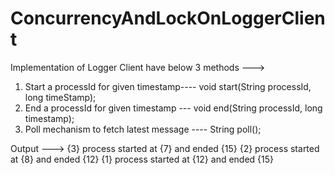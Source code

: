 # ConcurrencyAndLockOnLoggerClient

Implementation of Logger Client have below 3 methods --->

1. Start a processId for given timestamp----
    void start(String processId, long timeStamp);
2. End a processId for given timestamp ---
    void end(String processId, long timestamp);
3. Poll mechanism to fetch latest message ----
    String poll();
    
Output  --->
{3} process started at {7} and ended {15}
{2} process started at {8} and ended {12}
{1} process started at {12} and ended {15}
    
    
